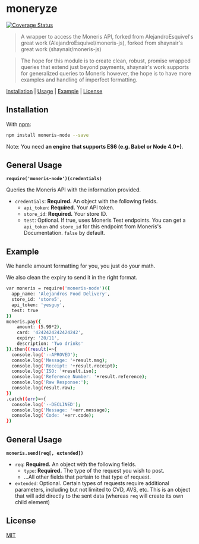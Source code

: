 # moneryze

[![Coverage Status](https://coveralls.io/repos/github/Wuon/moneryze/badge.svg?branch=master)](https://coveralls.io/github/Wuon/moneryze?branch=master)

> A wrapper to access the Moneris API, forked from AlejandroEsquivel's great work (AlejandroEsquivel/moneris-js), forked from shaynair's great work (shaynair/moneris-js)

> The hope for this module is to create clean, robust, promise wrapped queries that extend just beyond payments, shaynair's work supports for generalized queries to Moneris however, the hope is to have more examples and handling of imperfect formatting. 

[Installation](#installation) |
[Usage](#usage) |
[Example](#example) |
[License](#license)

## Installation

With [npm](https://npmjs.org/):

```bash
npm install moneris-node --save
```

Note: You need **an engine that supports ES6 (e.g. Babel or Node 4.0+)**.

## General Usage

**`require('moneris-node')(credentials)`**

Queries the Moneris API with the information provided.

- `credentials`: **Required.** An object with the following fields.
  - `api_token`: **Required.** Your API token.
  - `store_id`: **Required.** Your store ID.
  - `test`: Optional. If true, uses Moneris Test endpoints. You can get a `api_token` and `store_id` for this endpoint from Moneris's Documentation. `false` by default.

## Example

We handle amount formatting for you, you just do your math.

We also clean the expiry to send it in the right format.

```bash
var moneris = require('moneris-node')({
  app_name: 'Alejandros Food Delivery',
  store_id: 'store5',
  api_token: 'yesguy',
  test: true
})
moneris.pay({
    amount: (5.99*2), 
    card: '4242424242424242',
    expiry: '20/11',
    description: 'Two drinks'
}).then((result)=>{ 
  console.log('--APROVED');
  console.log('Message: '+result.msg);
  console.log('Receipt: '+result.receipt);
  console.log('ISO: '+result.iso);
  console.log('Reference Number: '+result.reference);
  console.log('Raw Response:');
  console.log(result.raw);
})
.catch((err)=>{
  console.log('--DECLINED');
  console.log('Message: '+err.message);
  console.log('Code: '+err.code);
})
```

## General Usage

**`moneris.send(req[, extended])`**

- `req`: **Required.** An object with the following fields.
  - `type`: **Required.** The type of the request you wish to post.
  - ...All other fields that pertain to that type of request.
- `extended`: Optional. Certain types of requests require additional parameters, including but not limited to CVD, AVS, etc. This is an object that will add directly to the sent data (whereas `req` will create its own child element)


## License

[MIT](http://g14n.info/mit-license)
